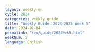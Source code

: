 ```yaml
---
layout: weekly-en
cycle: 2024
categories: weekly guide
title: "Weekly Guide：2024-2025 Week 5"
date: 2024-02-04
permalink: "/en/guide/2024/wk5.html"
weekNum: 5
language: English
---
```

